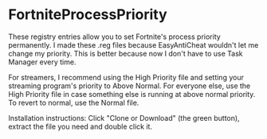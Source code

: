 # FortniteProcessPriority

These registry entries allow you to set Fortnite's process priority permanently. I made these .reg files because EasyAntiCheat wouldn't let me change my priority. This is better because now I don't have to use Task Manager every time.

For streamers, I recommend using the High Priority file and setting your streaming program's priority to Above Normal. For everyone else, use the High Priority file in case something else is running at above normal priority. To revert to normal, use the Normal file.


Installation instructions:
Click "Clone or Download" (the green button), extract the file you need and double click it.
